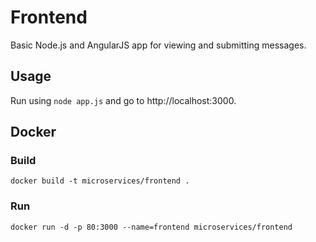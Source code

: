 # Frontend

Basic Node.js and AngularJS app for viewing and submitting messages.

## Usage

Run using `node app.js` and go to http://localhost:3000.

## Docker
### Build

`docker build -t microservices/frontend .`

### Run
`docker run -d -p 80:3000 --name=frontend microservices/frontend`
